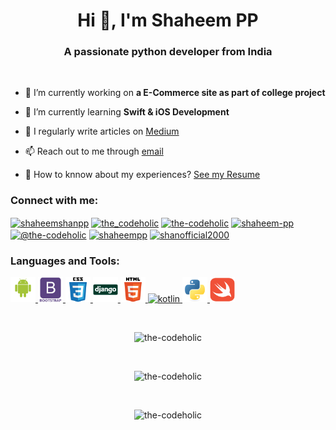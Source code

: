 <h1 align="center">Hi 👋, I'm Shaheem PP</h1>
<h3 align="center">A passionate python developer from India</h3>

<br>

- 🔭 I’m currently working on **a E-Commerce site as part of college project**

- 🌱 I’m currently learning **Swift & iOS Development**

- 📝 I regularly write articles on [Medium](https://the-codeholic.medium.com/)

- 📫 Reach out to me through [email](mailto:shanofficial2000@gmail.com)

- 📄 How to knnow about my experiences? [See my Resume](https://drive.google.com/file/d/1KNO7ezCKBsoaYZqyduVARzWdrZtyx2br/view)

<h3 align="left">Connect with me:</h3>
<p align="left">
<a href="https://dev.to/shaheemshanpp" target="blank"><img align="center" src="https://raw.githubusercontent.com/rahuldkjain/github-profile-readme-generator/master/src/images/icons/Social/devto.svg" alt="shaheemshanpp" height="30" width="40" /></a>
<a href="https://twitter.com/the_codeholic" target="blank"><img align="center" src="https://raw.githubusercontent.com/rahuldkjain/github-profile-readme-generator/master/src/images/icons/Social/twitter.svg" alt="the_codeholic" height="30" width="40" /></a>
<a href="https://linkedin.com/in/the-codeholic" target="blank"><img align="center" src="https://raw.githubusercontent.com/rahuldkjain/github-profile-readme-generator/master/src/images/icons/Social/linked-in-alt.svg" alt="the-codeholic" height="30" width="40" /></a>
<a href="https://stackoverflow.com/users/shaheem-pp" target="blank"><img align="center" src="https://raw.githubusercontent.com/rahuldkjain/github-profile-readme-generator/master/src/images/icons/Social/stack-overflow.svg" alt="shaheem-pp" height="30" width="40" /></a>
<a href="https://medium.com/@the-codeholic" target="blank"><img align="center" src="https://raw.githubusercontent.com/rahuldkjain/github-profile-readme-generator/master/src/images/icons/Social/medium.svg" alt="@the-codeholic" height="30" width="40" /></a>
<a href="https://www.youtube.com/c/shaheempp" target="blank"><img align="center" src="https://raw.githubusercontent.com/rahuldkjain/github-profile-readme-generator/master/src/images/icons/Social/youtube.svg" alt="shaheempp" height="30" width="40" /></a>
<a href="https://www.hackerrank.com/shanofficial2000" target="blank"><img align="center" src="https://raw.githubusercontent.com/rahuldkjain/github-profile-readme-generator/master/src/images/icons/Social/hackerrank.svg" alt="shanofficial2000" height="30" width="40" /></a>
</p>

<h3 align="left">Languages and Tools:</h3>
<p align="left"> <a href="https://developer.android.com" target="_blank" rel="noreferrer"> <img src="https://raw.githubusercontent.com/devicons/devicon/master/icons/android/android-original-wordmark.svg" alt="android" width="40" height="40"/> </a> <a href="https://getbootstrap.com" target="_blank" rel="noreferrer"> <img src="https://raw.githubusercontent.com/devicons/devicon/master/icons/bootstrap/bootstrap-plain-wordmark.svg" alt="bootstrap" width="40" height="40"/> </a> <a href="https://www.w3schools.com/css/" target="_blank" rel="noreferrer"> <img src="https://raw.githubusercontent.com/devicons/devicon/master/icons/css3/css3-original-wordmark.svg" alt="css3" width="40" height="40"/> </a> <a href="https://www.djangoproject.com/" target="_blank" rel="noreferrer"> <img src="https://raw.githubusercontent.com/devicons/devicon/master/icons/django/django-original.svg" alt="django" width="40" height="40"/> </a> <a href="https://www.w3.org/html/" target="_blank" rel="noreferrer"> <img src="https://raw.githubusercontent.com/devicons/devicon/master/icons/html5/html5-original-wordmark.svg" alt="html5" width="40" height="40"/> </a> <a href="https://kotlinlang.org" target="_blank" rel="noreferrer"> <img src="https://www.vectorlogo.zone/logos/kotlinlang/kotlinlang-icon.svg" alt="kotlin" width="40" height="40"/> </a> <a href="https://www.python.org" target="_blank" rel="noreferrer"> <img src="https://raw.githubusercontent.com/devicons/devicon/master/icons/python/python-original.svg" alt="python" width="40" height="40"/> </a> <a href="https://developer.apple.com/swift/" target="_blank" rel="noreferrer"> <img src="https://raw.githubusercontent.com/devicons/devicon/master/icons/swift/swift-original.svg" alt="swift" width="40" height="40"/> </a> </p>
<br>
<p align="center"><img src="https://github-readme-stats.vercel.app/api/top-langs/?username=the-codeholic&layout=compact&langs_count=6&hide=javascript,C)](https://github.com/anuraghazra/github-readme-stats" alt="the-codeholic" /></p>

<br>
<p align="center"><img src="https://github-readme-stats.vercel.app/api?username=the-codeholic&show_icons=true&locale=en" alt="the-codeholic" /></p>
<br>
<p align="center"><img src="https://github-readme-streak-stats.herokuapp.com/?user=the-codeholic&" alt="the-codeholic" /></p>

